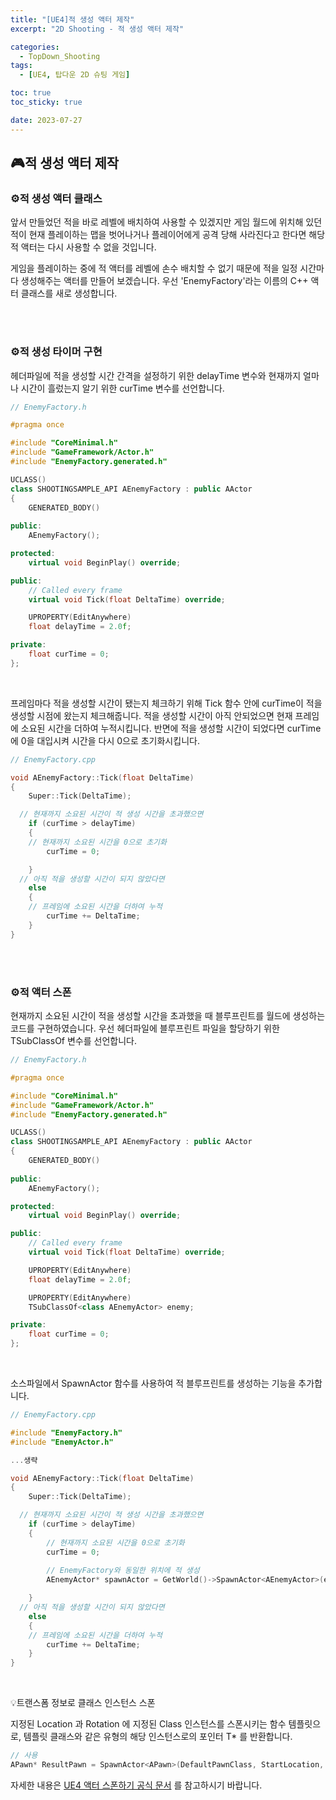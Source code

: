 ```yaml
---
title: "[UE4]적 생성 액터 제작"
excerpt: "2D Shooting - 적 생성 액터 제작"

categories:
  - TopDown_Shooting
tags:
  - [UE4, 탑다운 2D 슈팅 게임]

toc: true
toc_sticky: true

date: 2023-07-27
---
```


## 🎮적 생성 액터 제작
### ⚙️적 생성 액터 클래스
앞서 만들었던 적을 바로 레벨에 배치하여 사용할 수 있겠지만 게임 월드에 위치해 있던 적이 현재 플레이하는 맵을 벗어나거나 플레이어에게 공격 당해 사라진다고 한다면 해당 적 액터는 다시 사용할 수 없을 것입니다.

게임을 플레이하는 중에 적 액터를 레벨에 손수 배치할 수 없기 때문에 적을 일정 시간마다 생성해주는 액터를 만들어 보겠습니다. 우선 'EnemyFactory'라는 이름의 C++ 액터 클래스를 새로 생성합니다.

<br><br>

### ⚙️적 생성 타이머 구현
헤더파일에 적을 생성할 시간 간격을 설정하기 위한 delayTime 변수와 현재까지 얼마나 시간이 흘렀는지 알기 위한 curTime 변수를 선언합니다.

```cpp
// EnemyFactory.h

#pragma once

#include "CoreMinimal.h"
#include "GameFramework/Actor.h"
#include "EnemyFactory.generated.h"

UCLASS()
class SHOOTINGSAMPLE_API AEnemyFactory : public AActor
{
	GENERATED_BODY()
	
public:	
	AEnemyFactory();

protected:
	virtual void BeginPlay() override;

public:	
	// Called every frame
	virtual void Tick(float DeltaTime) override;

	UPROPERTY(EditAnywhere)
	float delayTime = 2.0f;

private:
	float curTime = 0;
};
```

<br>

프레임마다 적을 생성할 시간이 됐는지 체크하기 위해 Tick 함수 안에 curTime이 적을 생성할 시점에 왔는지 체크해줍니다. 적을 생성할 시간이 아직 안되었으면 현재 프레임에 소요된 시간을 더하여 누적시킵니다. 반면에 적을 생성할 시간이 되었다면 curTime에 0을 대입시켜 시간을 다시 0으로 초기화시킵니다.

```cpp
// EnemyFactory.cpp

void AEnemyFactory::Tick(float DeltaTime)
{
	Super::Tick(DeltaTime);

  // 현재까지 소요된 시간이 적 생성 시간을 초과했으면
	if (curTime > delayTime)
	{
    // 현재까지 소요된 시간을 0으로 초기화
		curTime = 0;

	}
  // 아직 적을 생성할 시간이 되지 않았다면
	else
	{
    // 프레임에 소요된 시간을 더하여 누적
		curTime += DeltaTime;
	}
}
```

<br><br>

### ⚙️적 액터 스폰
현재까지 소요된 시간이 적을 생성할 시간을 초과했을 때 블루프린트를 월드에 생성하는 코드를 구현하였습니다. 우선 헤더파일에 블루프린트 파일을 할당하기 위한 TSubClassOf<T> 변수를 선언합니다.

```cpp
// EnemyFactory.h

#pragma once

#include "CoreMinimal.h"
#include "GameFramework/Actor.h"
#include "EnemyFactory.generated.h"

UCLASS()
class SHOOTINGSAMPLE_API AEnemyFactory : public AActor
{
	GENERATED_BODY()
	
public:	
	AEnemyFactory();

protected:
	virtual void BeginPlay() override;

public:	
	// Called every frame
	virtual void Tick(float DeltaTime) override;

	UPROPERTY(EditAnywhere)
	float delayTime = 2.0f;

	UPROPERTY(EditAnywhere)
	TSubClassOf<class AEnemyActor> enemy;

private:
	float curTime = 0;
};
```

<br>

소스파일에서 SpawnActor<T> 함수를 사용하여 적 블루프린트를 생성하는 기능을 추가합니다.

```cpp
// EnemyFactory.cpp

#include "EnemyFactory.h"
#include "EnemyActor.h"

...생략

void AEnemyFactory::Tick(float DeltaTime)
{
	Super::Tick(DeltaTime);

  // 현재까지 소요된 시간이 적 생성 시간을 초과했으면
	if (curTime > delayTime)
	{
        // 현재까지 소요된 시간을 0으로 초기화
		curTime = 0;
        
		// EnemyFactory와 동일한 위치에 적 생성
		AEnemyActor* spawnActor = GetWorld()->SpawnActor<AEnemyActor>(enemy, GetActorLocation(), GetActorRotation());

	}
  // 아직 적을 생성할 시간이 되지 않았다면
	else
	{
    // 프레임에 소요된 시간을 더하여 누적
		curTime += DeltaTime;
	}
}
```

<br>

💡트랜스폼 정보로 클래스 인스턴스 스폰

지정된 Location 과 Rotation 에 지정된 Class 인스턴스를 스폰시키는 함수 템플릿으로, 템플릿 클래스와 같은 유형의 해당 인스턴스로의 포인터 T* 를 반환합니다.

```cpp
// 사용
APawn* ResultPawn = SpawnActor<APawn>(DefaultPawnClass, StartLocation, StartRotation, NULL, Instigator);
```

자세한 내용은 
[UE4 액터 스폰하기 공식 문서](https://docs.unrealengine.com/4.27/ko/ProgrammingAndScripting/ProgrammingWithCPP/UnrealArchitecture/Actors/Spawning/)
를 참고하시기 바랍니다.

<br><br>
